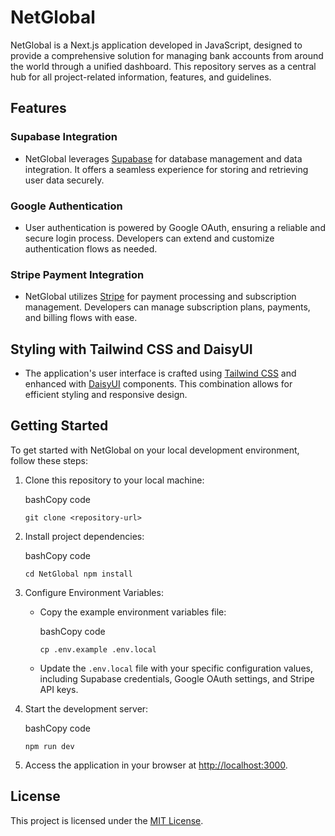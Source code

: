 NetGlobal
=========

NetGlobal is a Next.js application developed in JavaScript, designed to provide a comprehensive solution for managing bank accounts from around the world through a unified dashboard. This repository serves as a central hub for all project-related information, features, and guidelines.

Features
--------

### Supabase Integration

-   NetGlobal leverages [Supabase](https://supabase.io/) for database management and data integration. It offers a seamless experience for storing and retrieving user data securely.

### Google Authentication

-   User authentication is powered by Google OAuth, ensuring a reliable and secure login process. Developers can extend and customize authentication flows as needed.

### Stripe Payment Integration

-   NetGlobal utilizes [Stripe](https://stripe.com/) for payment processing and subscription management. Developers can manage subscription plans, payments, and billing flows with ease.

Styling with Tailwind CSS and DaisyUI
-------------------------------------

-   The application's user interface is crafted using [Tailwind CSS](https://tailwindcss.com/) and enhanced with [DaisyUI](https://daisyui.com/) components. This combination allows for efficient styling and responsive design.

Getting Started
---------------

To get started with NetGlobal on your local development environment, follow these steps:

1.  Clone this repository to your local machine:

    bashCopy code

    `git clone <repository-url>`

2.  Install project dependencies:

    bashCopy code

    `cd NetGlobal
    npm install`

3.  Configure Environment Variables:

    -   Copy the example environment variables file:

        bashCopy code

        `cp .env.example .env.local`

    -   Update the `.env.local` file with your specific configuration values, including Supabase credentials, Google OAuth settings, and Stripe API keys.

4.  Start the development server:

    bashCopy code

    `npm run dev`

5.  Access the application in your browser at [http://localhost:3000](http://localhost:3000/).


License
-------

This project is licensed under the [MIT License](https://chat.openai.com/c/LICENSE).

